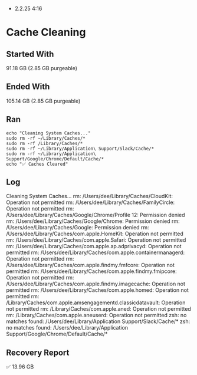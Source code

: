- 2.2.25 4:16
# Cache Cleaning 
## Started With
91.18 GB (2.85 GB purgeable)
## Ended With 
105.14 GB (2.85 GB purgeable)
## Ran
```
echo "Cleaning System Caches..."
sudo rm -rf ~/Library/Caches/*
sudo rm -rf /Library/Caches/*
sudo rm -rf ~/Library/Application\ Support/Slack/Cache/*
sudo rm -rf ~/Library/Application\ Support/Google/Chrome/Default/Cache/*
echo "✅ Caches Cleared"
```
## Log 
Cleaning System Caches...
rm: /Users/dee/Library/Caches/CloudKit: Operation not permitted
rm: /Users/dee/Library/Caches/FamilyCircle: Operation not permitted
rm: /Users/dee/Library/Caches/Google/Chrome/Profile 12: Permission denied
rm: /Users/dee/Library/Caches/Google/Chrome: Permission denied
rm: /Users/dee/Library/Caches/Google: Permission denied
rm: /Users/dee/Library/Caches/com.apple.HomeKit: Operation not permitted
rm: /Users/dee/Library/Caches/com.apple.Safari: Operation not permitted
rm: /Users/dee/Library/Caches/com.apple.ap.adprivacyd: Operation not permitted
rm: /Users/dee/Library/Caches/com.apple.containermanagerd: Operation not permitted
rm: /Users/dee/Library/Caches/com.apple.findmy.fmfcore: Operation not permitted
rm: /Users/dee/Library/Caches/com.apple.findmy.fmipcore: Operation not permitted
rm: /Users/dee/Library/Caches/com.apple.findmy.imagecache: Operation not permitted
rm: /Users/dee/Library/Caches/com.apple.homed: Operation not permitted
rm: /Library/Caches/com.apple.amsengagementd.classicdatavault: Operation not permitted
rm: /Library/Caches/com.apple.aned: Operation not permitted
rm: /Library/Caches/com.apple.aneuserd: Operation not permitted
zsh: no matches found: /Users/dee/Library/Application Support/Slack/Cache/*
zsh: no matches found: /Users/dee/Library/Application Support/Google/Chrome/Default/Cache/*

## Recovery Report
✅ 13.96 GB 
